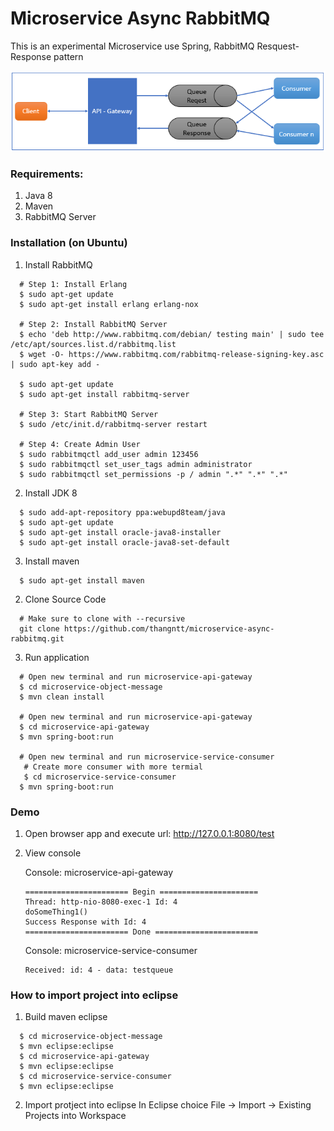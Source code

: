 # Microservice Async RabbitMQ

This is an experimental Microservice use Spring, RabbitMQ Resquest-Response pattern

![topo](img/microservice.PNG)
### Requirements:
1. Java 8
2. Maven
3. RabbitMQ Server

### Installation (on Ubuntu)
1. Install RabbitMQ
  ```Shell
    # Step 1: Install Erlang
    $ sudo apt-get update
    $ sudo apt-get install erlang erlang-nox

    # Step 2: Install RabbitMQ Server
    $ echo 'deb http://www.rabbitmq.com/debian/ testing main' | sudo tee /etc/apt/sources.list.d/rabbitmq.list
    $ wget -O- https://www.rabbitmq.com/rabbitmq-release-signing-key.asc | sudo apt-key add -
    
    $ sudo apt-get update
    $ sudo apt-get install rabbitmq-server
    
    # Step 3: Start RabbitMQ Server
    $ sudo /etc/init.d/rabbitmq-server restart
    
    # Step 4: Create Admin User
    $ sudo rabbitmqctl add_user admin 123456
    $ sudo rabbitmqctl set_user_tags admin administrator
    $ sudo rabbitmqctl set_permissions -p / admin ".*" ".*" ".*"
  ```  
2. Install JDK 8
  ```Shell
    $ sudo add-apt-repository ppa:webupd8team/java
    $ sudo apt-get update
    $ sudo apt-get install oracle-java8-installer
    $ sudo apt-get install oracle-java8-set-default    
  ```
3. Install maven
  ```Shell
    $ sudo apt-get install maven
  ```
2. Clone Source Code
  ```Shell
    # Make sure to clone with --recursive
    git clone https://github.com/thangntt/microservice-async-rabbitmq.git
  ```
3. Run application
  ```Shell
    # Open new terminal and run microservice-api-gateway
    $ cd microservice-object-message
   $ mvn clean install
   
    # Open new terminal and run microservice-api-gateway    
    $ cd microservice-api-gateway
    $ mvn spring-boot:run
  
    # Open new terminal and run microservice-service-consumer  
    # Create more consumer with more termial
    $ cd microservice-service-consumer
    $ mvn spring-boot:run  
  ```

### Demo
1. Open browser app and execute url: http://127.0.0.1:8080/test
2. View console 

    Console: microservice-api-gateway  
    ```Shell
    ======================= Begin ======================
    Thread: http-nio-8080-exec-1 Id: 4
    doSomeThing1()
    Success Response with Id: 4
    ======================= Done =======================    
    ```

    Console: microservice-service-consumer
    ```Shell
    Received: id: 4 - data: testqueue
    ```

### How to import project into eclipse
  
1. Build maven eclipse
  ```Shell    
    $ cd microservice-object-message
    $ mvn eclipse:eclipse
    $ cd microservice-api-gateway
    $ mvn eclipse:eclipse
    $ cd microservice-service-consumer
    $ mvn eclipse:eclipse
  ```
2. Import protject into eclipse 
    In Eclipse choice File -> Import -> Existing Projects into Workspace
